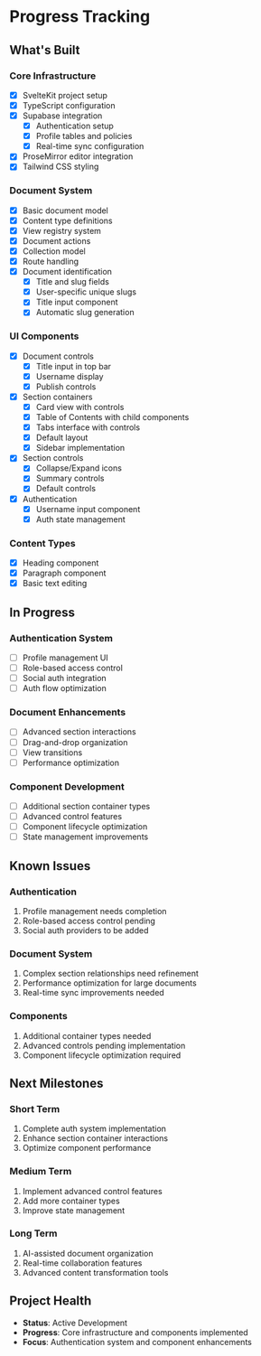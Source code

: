 # Progress Tracking

## What's Built

### Core Infrastructure
- [x] SvelteKit project setup
- [x] TypeScript configuration
- [x] Supabase integration
  - [x] Authentication setup
  - [x] Profile tables and policies
  - [x] Real-time sync configuration
- [x] ProseMirror editor integration
- [x] Tailwind CSS styling

### Document System
- [x] Basic document model
- [x] Content type definitions
- [x] View registry system
- [x] Document actions
- [x] Collection model
- [x] Route handling
- [x] Document identification
  - [x] Title and slug fields
  - [x] User-specific unique slugs
  - [x] Title input component
  - [x] Automatic slug generation

### UI Components
- [x] Document controls
  - [x] Title input in top bar
  - [x] Username display
  - [x] Publish controls
- [x] Section containers
  - [x] Card view with controls
  - [x] Table of Contents with child components
  - [x] Tabs interface with controls
  - [x] Default layout
  - [x] Sidebar implementation
- [x] Section controls
  - [x] Collapse/Expand icons
  - [x] Summary controls
  - [x] Default controls
- [x] Authentication
  - [x] Username input component
  - [x] Auth state management

### Content Types
- [x] Heading component
- [x] Paragraph component
- [x] Basic text editing

## In Progress

### Authentication System
- [ ] Profile management UI
- [ ] Role-based access control
- [ ] Social auth integration
- [ ] Auth flow optimization

### Document Enhancements
- [ ] Advanced section interactions
- [ ] Drag-and-drop organization
- [ ] View transitions
- [ ] Performance optimization

### Component Development
- [ ] Additional section container types
- [ ] Advanced control features
- [ ] Component lifecycle optimization
- [ ] State management improvements

## Known Issues

### Authentication
1. Profile management needs completion
2. Role-based access control pending
3. Social auth providers to be added

### Document System
1. Complex section relationships need refinement
2. Performance optimization for large documents
3. Real-time sync improvements needed

### Components
1. Additional container types needed
2. Advanced controls pending implementation
3. Component lifecycle optimization required

## Next Milestones

### Short Term
1. Complete auth system implementation
2. Enhance section container interactions
3. Optimize component performance

### Medium Term
1. Implement advanced control features
2. Add more container types
3. Improve state management

### Long Term
1. AI-assisted document organization
2. Real-time collaboration features
3. Advanced content transformation tools

## Project Health
- **Status**: Active Development
- **Progress**: Core infrastructure and components implemented
- **Focus**: Authentication system and component enhancements
